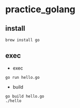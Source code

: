 # practice_golang

## install

```
brew install go
```

## exec
* exec

```
go run hello.go
```

* build

```
go build hello.go
./hello
```
